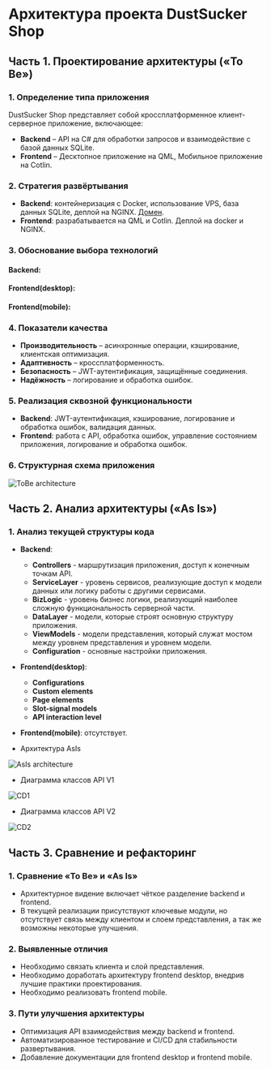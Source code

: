 # Архитектура проекта DustSucker Shop

## Часть 1. Проектирование архитектуры («To Be»)

### 1. Определение типа приложения

DustSucker Shop представляет собой кроссплатформенное  клиент-серверное приложение, включающее:

- **Backend** – API на C# для обработки запросов и взаимодействие с базой данных SQLite.
- **Frontend** – Десктопное приложение на QML, Мобильное приложение на Cotlin.

### 2. Стратегия развёртывания

- **Backend**: контейнеризация с Docker, использование VPS, база данных SQLite, деплой на NGINX. [Домен](http://dustsucker.tonitrusbn.ru/index.html).
- **Frontend**: разрабатывается на QML и Cotlin. Деплой на docker и NGINX.

### 3. Обоснование выбора технологий

#### Backend:

#### Frontend(desktop):

#### Frontend(mobile):

### 4. Показатели качества

- **Производительность** – асинхронные операции, кэширование, клиентская оптимизация.
- **Адаптивность** – кроссплатформенность.
- **Безопасность** – JWT-аутентификация, защищённые соединения.
- **Надёжность** – логирование и обработка ошибок.

### 5. Реализация сквозной функциональности

- **Backend**: JWT-аутентификация, кэширование, логирование и обработка ошибок, валидация данных.
- **Frontend**: работа с API, обработка ошибок, управление состоянием приложения, логирование и обработка ошибок.
  
### 6. Структурная схема приложения

  ![ToBe architecture](https://github.com/BaTyANl/notOnliner/blob/main/documentation/images/Architecture%20ToBe.png)
  
## Часть 2. Анализ архитектуры («As Is»)

### 1. Анализ текущей структуры кода

- **Backend**:
  - **Controllers** - маршрутизация приложения, доступ к конечным точкам API.
  - **ServiceLayer** - уровень сервисов, реализующие доступ к модели данных или логику работы с другими сервисами.
  - **BizLogic** - уровень бизнес логики, реализующий наиболее сложную функциональность серверной части.
  - **DataLayer** - модели, которые строят основную структуру приложения.
  - **ViewModels** - модели представления, который служат мостом между уровнем представления и уровнем модели.
  - **Configuration** - основные настройки приложения.
    
- **Frontend(desktop)**:
  - **Configurations**
  - **Custom elements**
  - **Page elements**
  - **Slot-signal models**
  - **API interaction level**

- **Frontend(mobile)**: отсутствует.

 - Архитектура AsIs

![AsIs architecture](https://github.com/BaTyANl/notOnliner/blob/main/documentation/images/Architecture%20AsIs.png)

 - Диаграмма классов API V1

![CD1](https://github.com/BaTyANl/notOnliner/blob/main/documentation/images/classDiagramV1.png)

 - Диаграмма классов API V2

![CD2](https://github.com/BaTyANl/notOnliner/blob/main/documentation/images/classDiagramV2.png)

## Часть 3. Сравнение и рефакторинг

### 1. Сравнение «To Be» и «As Is»

- Архитектурное видение включает чёткое разделение backend и frontend.
- В текущей реализации присутствуют ключевые модули, но отсутствует связь между клиентом и слоем представления, а так же возможны некоторые улучшения.

### 2. Выявленные отличия

- Необходимо связать клиента и слой представления.
- Необходимо доработать архитектуру frontend desktop, внедрив лучшие практики проектирования.
- Необходимо реализовать frontend mobile.
  
### 3. Пути улучшения архитектуры

- Оптимизация API взаимодействия между backend и frontend.
- Автоматизированное тестирование и CI/CD для стабильности развертывания.
- Добавление документации для frontend desktop и frontend mobile.

